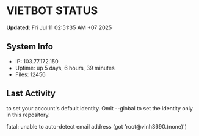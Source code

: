# VIETBOT STATUS
**Updated**: Fri Jul 11 02:51:35 AM +07 2025

## System Info
- IP: 103.77.172.150
- Uptime: up 5 days, 6 hours, 39 minutes
- Files: 12456

## Last Activity

to set your account's default identity.
Omit --global to set the identity only in this repository.

fatal: unable to auto-detect email address (got 'root@vinh3690.(none)')
